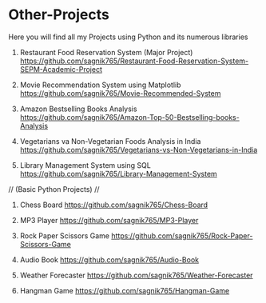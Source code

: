 # Other-Projects
Here you will find all my Projects using Python and its numerous libraries

1. Restaurant Food Reservation System (Major Project)    https://github.com/sagnik765/Restaurant-Food-Reservation-System-SEPM-Academic-Project

2. Movie Recommendation System using Matplotlib      https://github.com/sagnik765/Movie-Recommended-System

3. Amazon Bestselling Books Analysis   https://github.com/sagnik765/Amazon-Top-50-Bestselling-books-Analysis

4. Vegetarians va Non-Vegetarian Foods Analysis in India   https://github.com/sagnik765/Vegetarians-vs-Non-Vegetarians-in-India

5. Library Management System using SQL https://github.com/sagnik765/Library-Management-System

//
(Basic Python Projects)
//

1. Chess Board    https://github.com/sagnik765/Chess-Board

2. MP3 Player   https://github.com/sagnik765/MP3-Player

3. Rock Paper Scissors Game    https://github.com/sagnik765/Rock-Paper-Scissors-Game

4. Audio Book   https://github.com/sagnik765/Audio-Book

5. Weather Forecaster   https://github.com/sagnik765/Weather-Forecaster

6. Hangman Game   https://github.com/sagnik765/Hangman-Game

